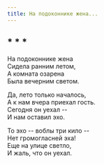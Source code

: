 ```yaml
---
title: На подоконнике жена...
---
```

## * * *

На подоконнике жена  
Сидела ранним летом,  
А комната озарена  
Была вечерним светом.

Да, лето только началось,  
А к нам вчера приехал гость.  
Сегодня он уехал --  
И нам оставил эхо.

То эхо -- воблы три кило --  
Нет громогласней эха!  
Еще на улице светло,  
И жаль, что он уехал.